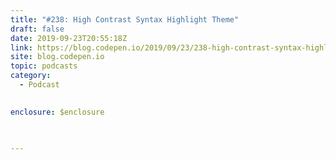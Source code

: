 ```yaml
---
title: "#238: High Contrast Syntax Highlight Theme"
draft: false
date: 2019-09-23T20:55:18Z
link: https://blog.codepen.io/2019/09/23/238-high-contrast-syntax-highlight-theme/?utm_medium=RSS&utm_source=hune
site: blog.codepen.io
topic: podcasts
category:
  - Podcast
  

enclosure: $enclosure

 

---
```

